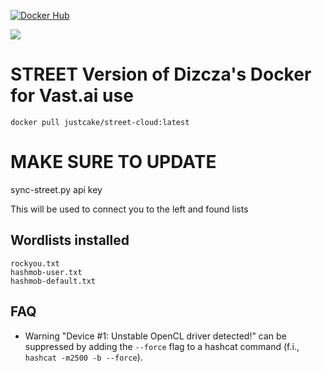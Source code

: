 [![Docker Hub](http://dockeri.co/image/justcake/street-cloud)](https://hub.docker.com/r/justcake/street-cloud/)

[![](https://img.shields.io/docker/image-size/justcake/street-cloud/latest?label=latest)](https://hub.docker.com/r/justcake/street-cloud/tags)


# STREET Version of Dizcza's Docker for Vast.ai use

```
docker pull justcake/street-cloud:latest
```

# MAKE SURE TO UPDATE 
sync-street.py api key

This will be used to connect you to the left and found lists

## Wordlists installed
```
rockyou.txt
hashmob-user.txt
hashmob-default.txt
```


## FAQ

* Warning "Device #1: Unstable OpenCL driver detected!" can be suppressed by adding the `--force` flag to a hashcat command (f.i., `hashcat -m2500 -b --force`).



